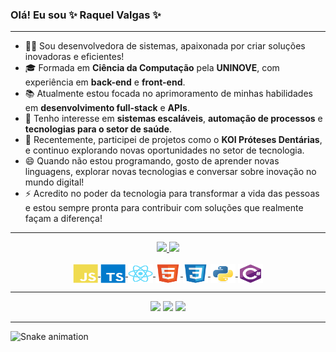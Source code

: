 ### Olá! Eu sou ✨ Raquel Valgas ✨  

---

- 👩‍💻 Sou desenvolvedora de sistemas, apaixonada por criar soluções inovadoras e eficientes!
- 🎓 Formada em **Ciência da Computação** pela **UNINOVE**, com experiência em **back-end** e **front-end**.
- 📚 Atualmente estou focada no aprimoramento de minhas habilidades em **desenvolvimento full-stack** e **APIs**.
- 🔎 Tenho interesse em **sistemas escaláveis**, **automação de processos** e **tecnologias para o setor de saúde**.
- 💬 Recentemente, participei de projetos como o **KOI Próteses Dentárias**, e continuo explorando novas oportunidades no setor de tecnologia.
- 😄 Quando não estou programando, gosto de aprender novas linguagens, explorar novas tecnologias e conversar sobre inovação no mundo digital!
- ⚡ Acredito no poder da tecnologia para transformar a vida das pessoas e estou sempre pronta para contribuir com soluções que realmente façam a diferença!

---

<div align="center">
  <a href="https://github.com/RaquelValgas">
  <img height="180em" src="https://github-readme-stats.vercel.app/api?username=RaquelValgas&show_icons=true&theme=dark&include_all_commits=true&count_private=true"/>
  <img height="180em" src="https://github-readme-stats.vercel.app/api/top-langs/?username=RaquelValgas&layout=compact&langs_count=7&theme=dark"/>
</div>

<div style="display: inline_block" align="center"><br>
  <img align="center" alt="Raquel-Js" height="30" width="40" src="https://raw.githubusercontent.com/devicons/devicon/master/icons/javascript/javascript-plain.svg">
  <img align="center" alt="Raquel-Ts" height="30" width="40" src="https://raw.githubusercontent.com/devicons/devicon/master/icons/typescript/typescript-plain.svg">
  <img align="center" alt="Raquel-React" height="30" width="40" src="https://raw.githubusercontent.com/devicons/devicon/master/icons/react/react-original.svg">
  <img align="center" alt="Raquel-HTML" height="30" width="40" src="https://raw.githubusercontent.com/devicons/devicon/master/icons/html5/html5-original.svg">
  <img align="center" alt="Raquel-CSS" height="30" width="40" src="https://raw.githubusercontent.com/devicons/devicon/master/icons/css3/css3-original.svg">
  <img align="center" alt="Raquel-Python" height="30" width="40" src="https://raw.githubusercontent.com/devicons/devicon/master/icons/python/python-original.svg">
  <img align="center" alt="Raquel-Csharp" height="30" width="40" src="https://raw.githubusercontent.com/devicons/devicon/master/icons/csharp/csharp-original.svg">
</div>

---

<div align="center">
  <a href="https://www.linkedin.com/in/raquelvalgas/" target="_blank"><img src="https://img.shields.io/badge/-LinkedIn-%230077B5?style=for-the-badge&logo=linkedin&logoColor=white" target="_blank"></a>
  <a href="mailto:raquel.valgas@example.com"><img src="https://img.shields.io/badge/-Gmail-%23333?style=for-the-badge&logo=gmail&logoColor=white" target="_blank"></a>
  <a href="https://www.github.com/RaquelValgas" target="_blank"><img src="https://img.shields.io/badge/-GitHub-%23000000?style=for-the-badge&logo=github&logoColor=white" target="_blank"></a>
</div>

---

![Snake animation](https://github.com/RaquelValgas/RaquelValgas/blob/output/github-contribution-grid-snake.svg)
